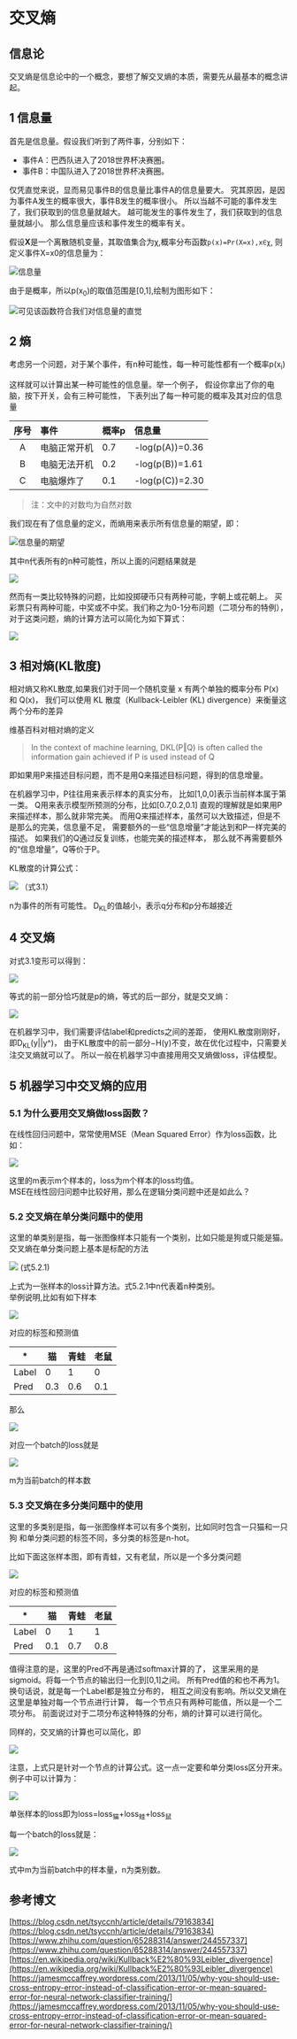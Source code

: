# 交叉熵

## 信息论

交叉熵是信息论中的一个概念，要想了解交叉熵的本质，需要先从最基本的概念讲起。

## 1 信息量

首先是信息量。假设我们听到了两件事，分别如下：

- 事件A：巴西队进入了2018世界杯决赛圈。
- 事件B：中国队进入了2018世界杯决赛圈。

仅凭直觉来说，显而易见事件B的信息量比事件A的信息量要大。
究其原因，是因为事件A发生的概率很大，事件B发生的概率很小。
所以当越不可能的事件发生了，我们获取到的信息量就越大。
越可能发生的事件发生了，我们获取到的信息量就越小。
那么信息量应该和事件发生的概率有关。

假设**X**是一个离散随机变量，其取值集合为χ,概率分布函数`p(x)=Pr(X=x),x∈χ`,
则定义事件X=x0的信息量为：

![信息量](../../images/recommend/cross_entropy/1.1.png)

由于是概率，所以p(x<sub>0</sub>)的取值范围是[0,1],绘制为图形如下：

![可见该函数符合我们对信息量的直觉](../../images/recommend/cross_entropy/1.2.png)


## 2 熵

考虑另一个问题，对于某个事件，有n种可能性，每一种可能性都有一个概率p(x<sub>i</sub>)

这样就可以计算出某一种可能性的信息量。举一个例子，
假设你拿出了你的电脑，按下开关，会有三种可能性，
下表列出了每一种可能的概率及其对应的信息量 

| 序号 | 事件 | 概率p | 信息量 |
|:-----:|:------|:-------|:-------|
| A  | 电脑正常开机 | 0.7 | -log(p(A))=0.36 |
| B  | 电脑无法开机 | 0.2 | -log(p(B))=1.61 |
| C  | 电脑爆炸了 | 0.1 | -log(p(C))=2.30  |

> 注：文中的对数均为自然对数

我们现在有了信息量的定义，而熵用来表示所有信息量的期望，即：

![信息量的期望](../../images/recommend/cross_entropy/1.3.png)

其中n代表所有的n种可能性，所以上面的问题结果就是 

![](../../images/recommend/cross_entropy/1.4.png)

然而有一类比较特殊的问题，比如投掷硬币只有两种可能，字朝上或花朝上。
买彩票只有两种可能，中奖或不中奖。我们称之为0-1分布问题（二项分布的特例），对于这类问题，熵的计算方法可以简化为如下算式： 

![](../../images/recommend/cross_entropy/1.5.png)

## 3 相对熵(KL散度)

相对熵又称KL散度,如果我们对于同一个随机变量 x 有两个单独的概率分布 P(x) 和 Q(x)，
我们可以使用 KL 散度（Kullback-Leibler (KL) divergence）来衡量这两个分布的差异

维基百科对相对熵的定义

> In the context of machine learning, DKL(P‖Q) is often called the information gain achieved if P is used instead of Q

即如果用P来描述目标问题，而不是用Q来描述目标问题，得到的信息增量。

在机器学习中，P往往用来表示样本的真实分布，
比如[1,0,0]表示当前样本属于第一类。
Q用来表示模型所预测的分布，比如[0.7,0.2,0.1]
直观的理解就是如果用P来描述样本，那么就非常完美。
而用Q来描述样本，虽然可以大致描述，但是不是那么的完美，信息量不足，
需要额外的一些“信息增量”才能达到和P一样完美的描述。
如果我们的Q通过反复训练，也能完美的描述样本，
那么就不再需要额外的“信息增量”，Q等价于P。

KL散度的计算公式： 

![](../../images/recommend/cross_entropy/1.6.png) （式3.1）

n为事件的所有可能性。
D<sub>KL</sub>的值越小，表示q分布和p分布越接近

## 4 交叉熵

对式3.1变形可以得到：

![](../../images/recommend/cross_entropy/1.7.png)

等式的前一部分恰巧就是p的熵，等式的后一部分，就是交叉熵： 

![](../../images/recommend/cross_entropy/1.8.png)

在机器学习中，我们需要评估label和predicts之间的差距，
使用KL散度刚刚好，即D<sub>KL</sub>(y||y^)，
由于KL散度中的前一部分−H(y)不变，故在优化过程中，只需要关注交叉熵就可以了。
所以一般在机器学习中直接用用交叉熵做loss，评估模型。

## 5 机器学习中交叉熵的应用

### 5.1 为什么要用交叉熵做loss函数？

在线性回归问题中，常常使用MSE（Mean Squared Error）作为loss函数，比如： 

![](../../images/recommend/cross_entropy/1.9.png)

这里的m表示m个样本的，loss为m个样本的loss均值。<br/>
MSE在线性回归问题中比较好用，那么在逻辑分类问题中还是如此么？ 

### 5.2 交叉熵在单分类问题中的使用

这里的单类别是指，每一张图像样本只能有一个类别，比如只能是狗或只能是猫。
交叉熵在单分类问题上基本是标配的方法 

![](../../images/recommend/cross_entropy/1.10.png) (式5.2.1)

上式为一张样本的loss计算方法。式5.2.1中n代表着n种类别。<br />
举例说明,比如有如下样本 

![](../../images/recommend/cross_entropy/1.11.png)


对应的标签和预测值

| * | 猫 | 青蛙 | 老鼠 |
|---|---|------|-----|
| Label | 0 | 1 | 0 |
| Pred | 0.3 | 0.6 | 0.1 |

那么

![](../../images/recommend/cross_entropy/1.12.png)

对应一个batch的loss就是

![](../../images/recommend/cross_entropy/1.13.png)

m为当前batch的样本数

### 5.3 交叉熵在多分类问题中的使用

这里的多类别是指，每一张图像样本可以有多个类别，比如同时包含一只猫和一只狗
和单分类问题的标签不同，多分类的标签是n-hot。 

比如下面这张样本图，即有青蛙，又有老鼠，所以是一个多分类问题 

![](../../images/recommend/cross_entropy/1.14.png)

对应的标签和预测值

| * | 猫 | 青蛙 | 老鼠 |
|---|----|-----|-----|
| Label | 0 | 1 | 1 |
| Pred | 0.1 | 0.7 | 0.8 |

值得注意的是，这里的Pred不再是通过softmax计算的了，
这里采用的是sigmoid。将每一个节点的输出归一化到[0,1]之间。
所有Pred值的和也不再为1。换句话说，就是每一个Label都是独立分布的，
相互之间没有影响。所以交叉熵在这里是单独对每一个节点进行计算，
每一个节点只有两种可能值，所以是一个二项分布。
前面说过对于二项分布这种特殊的分布，熵的计算可以进行简化。

同样的，交叉熵的计算也可以简化，即

![](../../images/recommend/cross_entropy/1.15.png)

注意，上式只是针对一个节点的计算公式。这一点一定要和单分类loss区分开来。
例子中可以计算为：

![](../../images/recommend/cross_entropy/1.16.png)

单张样本的loss即为loss=loss<sub>猫</sub>+loss<sub>蛙</sub>+loss<sub>鼠</sub>

每一个batch的loss就是：

![](../../images/recommend/cross_entropy/1.17.png)

式中m为当前batch中的样本量，n为类别数。



## 参考博文

[https://blog.csdn.net/tsyccnh/article/details/79163834](https://blog.csdn.net/tsyccnh/article/details/79163834)
[https://www.zhihu.com/question/65288314/answer/244557337](https://www.zhihu.com/question/65288314/answer/244557337)
[https://en.wikipedia.org/wiki/Kullback%E2%80%93Leibler_divergence](https://en.wikipedia.org/wiki/Kullback%E2%80%93Leibler_divergence)
[https://jamesmccaffrey.wordpress.com/2013/11/05/why-you-should-use-cross-entropy-error-instead-of-classification-error-or-mean-squared-error-for-neural-network-classifier-training/](https://jamesmccaffrey.wordpress.com/2013/11/05/why-you-should-use-cross-entropy-error-instead-of-classification-error-or-mean-squared-error-for-neural-network-classifier-training/)
